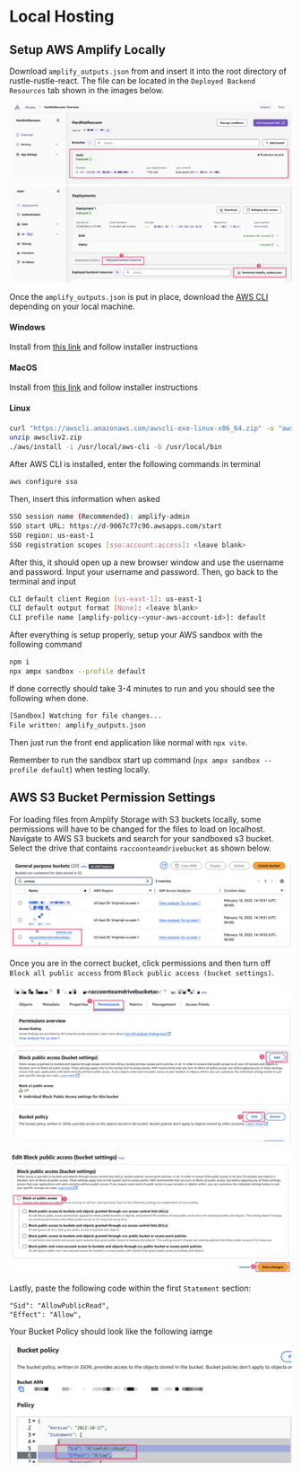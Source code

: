 # Local Hosting
## Setup AWS Amplify Locally
Download `amplify_outputs.json` from and insert it into the root directory of rustle-rustle-react. 
The file can be located in the `Deployed Backend Resources` tab shown in the images below.

![Amplify Home Page](images/amplify_home.png)
![Amplify Deployed Backend Resources](images/amplify_deployed_resources.png)

Once the `amplify_outputs.json` is put in place, download the [AWS CLI](https://docs.aws.amazon.com/cli/latest/userguide/getting-started-install.html) depending on your local machine.

#### Windows
Install from [this link](https://awscli.amazonaws.com/AWSCLIV2.msi) and follow installer instructions

#### MacOS
Install from [this link](https://awscli.amazonaws.com/AWSCLIV2.pkg) and follow installer instructions

#### Linux
```bash
curl "https://awscli.amazonaws.com/awscli-exe-linux-x86_64.zip" -o "awscliv2.zip"
unzip awscliv2.zip
./aws/install -i /usr/local/aws-cli -b /usr/local/bin
```

After AWS CLI is installed, enter the following commands in terminal
```bash
aws configure sso
```

Then, insert this information when asked
```bash
SSO session name (Recommended): amplify-admin
SSO start URL: https://d-9067c77c96.awsapps.com/start
SSO region: us-east-1
SSO registration scopes [sso:account:access]: <leave blank>
```

After this, it should open up a new browser window and use the username and password. 
Input your username and password. Then, go back to the terminal and input
```bash
CLI default client Region [us-east-1]: us-east-1
CLI default output format [None]: <leave blank>
CLI profile name [amplify-policy-<your-aws-account-id>]: default
```

After everything is setup properly, setup your AWS sandbox with the following command
```bash
npm i
npx ampx sandbox --profile default
```

If done correctly should take 3-4 minutes to run and you should see the following when done.
```bash
[Sandbox] Watching for file changes...
File written: amplify_outputs.json
```

Then just run the front end application like normal with `npx vite`.

Remember to run the sandbox start up command (`npx ampx sandbox --profile default`) when testing locally.

## AWS S3 Bucket Permission Settings
For loading files from Amplify Storage with S3 buckets locally, some permissions will have to be changed for 
the files to load on localhost. Navigate to AWS S3 buckets and search for your sandboxed s3 bucket.
Select the drive that contains `raccoonteamdrivebucket` as shown below.

![S3 Bucket Search](images/search_bucket.png)

Once you are in the correct bucket, click permissions and then turn off `Block all public access` from `Block public access (bucket settings)`.

![S3 Bucket Permissions View](images/bucket_permissions.png)

![S3 Bucket Turn Off Block All Public Access](images/block_all_access_off.png)

Lastly, paste the following code within the first `Statement` section:
```
"Sid": "AllowPublicRead",
"Effect": "Allow",
```

Your Bucket Policy should look like the following iamge

![S3 Bucket Access Permissions](images/bucket_access_permissions.png)

